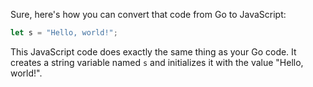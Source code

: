 Sure, here's how you can convert that code from Go to JavaScript:

```javascript
let s = "Hello, world!";
``` 
This JavaScript code does exactly the same thing as your Go code. It creates a string variable named `s` and initializes it with the value "Hello, world!".
